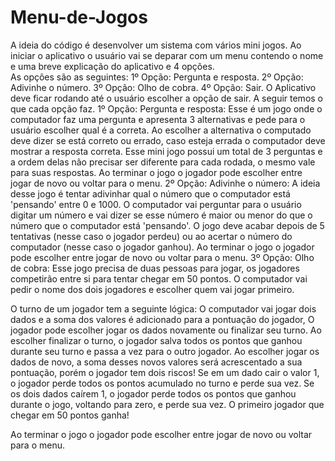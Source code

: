 # Menu-de-Jogos
 A ideia do código é desenvolver um sistema com vários mini jogos. 
 Ao iniciar o aplicativo o usuário vai se deparar com um menu contendo o nome e uma breve explicação do aplicativo e 4 opções.  
 As opções são as seguintes: 
 1º Opção: Pergunta e resposta. 
 2º Opção: Adivinhe o número. 
 3º Opção: Olho de cobra. 
 4º Opção: Sair. 
 O Aplicativo deve ficar rodando até o usuário escolher a opção de sair.  A seguir temos o que cada opção faz. 1º Opção: Pergunta e resposta: Esse é um jogo onde o computador faz uma pergunta e apresenta 3 alternativas e pede para o usuário escolher qual é a correta. Ao escolher a alternativa o computado deve dizer se está correto ou errado, caso esteja errada o computador deve mostrar a resposta correta. Esse mini jogo possui um total de 3 perguntas e a ordem delas não precisar ser diferente para cada rodada, o mesmo vale para suas respostas. Ao terminar o jogo o jogador pode escolher entre jogar de novo ou voltar para o menu.  2º Opção: Adivinhe o número: A ideia desse jogo é tentar adivinhar qual o número que o computador está 'pensando' entre 0 e 1000. O computador vai perguntar para o usuário digitar um número e vai dizer se esse número é maior ou menor do que o número que o computador está 'pensando'. O jogo deve acabar depois de 5 tentativas (nesse caso o jogador perdeu) ou ao acertar o número do computador (nesse caso o jogador ganhou). Ao terminar o jogo o jogador pode escolher entre jogar de novo ou voltar para o menu.  3º Opção: Olho de cobra: Esse jogo precisa de duas pessoas para jogar, os jogadores competirão entre si para tentar chegar em 50 pontos. O computador vai pedir o nome dos dois jogadores e escolher quem vai jogar primeiro.

O turno de um jogador tem a seguinte lógica:
O computador vai jogar dois dados e a soma dos valores é adicionado para a pontuação do jogador, O jogador pode escolher jogar os dados novamente ou finalizar seu turno.
Ao escolher finalizar o turno, o jogador salva todos os pontos que ganhou durante seu turno e passa a vez para o outro jogador.
Ao escolher jogar os dados de novo, a soma desses novos valores será acrescentado a sua pontuação, porém o jogador tem dois riscos! Se em um dado cair o valor 1, o jogador perde todos os pontos acumulado no turno e perde sua vez. Se os dois dados caírem 1, o jogador perde todos os pontos que ganhou durante o jogo, voltando para zero, e perde sua vez.
O primeiro jogador que chegar em 50 pontos ganha!

Ao terminar o jogo o jogador pode escolher entre jogar de novo ou voltar para o menu.

